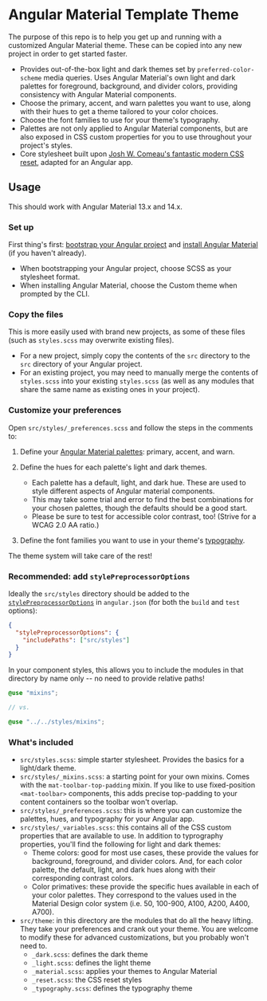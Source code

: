 # Angular Material Template Theme

The purpose of this repo is to help you get up and running with a customized Angular Material theme. These can be copied into any new project in order to get started faster.

- Provides out-of-the-box light and dark themes set by `preferred-color-scheme` media queries. Uses Angular Material's own light and dark palettes for foreground, background, and divider colors, providing consistency with Angular Material components.
- Choose the primary, accent, and warn palettes you want to use, along with their hues to get a theme tailored to your color choices.
- Choose the font families to use for your theme's typography.
- Palettes are not only applied to Angular Material components, but are also exposed in CSS custom properties for you to use throughout your project's styles.
- Core stylesheet built upon [Josh W. Comeau's fantastic modern CSS reset](https://www.joshwcomeau.com/css/custom-css-reset), adapted for an Angular app.

## Usage

This should work with Angular Material 13.x and 14.x.

### Set up

First thing's first: [bootstrap your Angular project](https://angular.io/guide/setup-local) and [install Angular Material](https://material.angular.io/guide/getting-started) (if you haven't already).

- When bootstrapping your Angular project, choose SCSS as your stylesheet format.
- When installing Angular Material, choose the Custom theme when prompted by the CLI.

### Copy the files

This is more easily used with brand new projects, as some of these files (such as `styles.scss` may overwrite existing files).

- For a new project, simply copy the contents of the `src` directory to the `src` directory of your Angular project.
- For an existing project, you may need to manually merge the contents of `styles.scss` into your existing `styles.scss` (as well as any modules that share the same name as existing ones in your project).

### Customize your preferences

Open `src/styles/_preferences.scss` and follow the steps in the comments to:

1. Define your [Angular Material palettes](https://material.angular.io/guide/theming#predefined-palettes): primary, accent, and warn.
2. Define the hues for each palette's light and dark themes.

   - Each palette has a default, light, and dark hue. These are used to style different aspects of Angular material components.
   - This may take some trial and error to find the best combinations for your chosen palettes, though the defaults should be a good start.
   - Please be sure to test for accessible color contrast, too! (Strive for a WCAG 2.0 AA ratio.)

3. Define the font families you want to use in your theme's [typography](https://material.angular.io/guide/typography).

The theme system will take care of the rest!

### Recommended: add `stylePreprocessorOptions`

Ideally the `src/styles` directory should be added to the [`stylePreprocessorOptions`](https://angular.io/guide/workspace-config#style-preprocessor-options) in `angular.json` (for both the `build` and `test` options):

```json
{
  "stylePreprocessorOptions": {
    "includePaths": ["src/styles"]
  }
}
```

In your component styles, this allows you to include the modules in that directory by name only -- no need to provide relative paths!

```scss
@use "mixins";

// vs.

@use "../../styles/mixins";
```

### What's included

- `src/styles.scss`: simple starter stylesheet. Provides the basics for a light/dark theme.
- `src/styles/_mixins.scss`: a starting point for your own mixins. Comes with the `mat-toolbar-top-padding` mixin. If you like to use fixed-position `<mat-toolbar>` components, this adds precise top-padding to your content containers so the toolbar won't overlap.
- `src/styles/_preferences.scss`: this is where you can customize the palettes, hues, and typography for your Angular app.
- `src/styles/_variables.scss`: this contains all of the CSS custom properties that are available to use. In addition to typrography properties, you'll find the following for light and dark themes:
  - Theme colors: good for most use cases, these provide the values for background, foreground, and divider colors. And, for each color palette, the default, light, and dark hues along with their corresponding contrast colors.
  - Color primatives: these provide the specific hues available in each of your color palettes. They correspond to the values used in the Material Design color system (i.e. 50, 100-900, A100, A200, A400, A700).
- `src/theme`: in this directory are the modules that do all the heavy lifting. They take your preferences and crank out your theme. You are welcome to modify these for advanced customizations, but you probably won't need to.
  - `_dark.scss`: defines the dark theme
  - `_light.scss`: defines the light theme
  - `_material.scss`: applies your themes to Angular Material
  - `_reset.scss`: the CSS reset styles
  - `_typography.scss`: defines the typography theme
